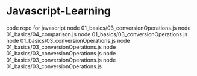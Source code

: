 # Javascript-Learning
code repo for javascript
node 01_basics/03_conversionOperations.js
node 01_basics/04_comparison.js
node 01_basics/03_conversionOperations.js
node 01_basics/03_conversionOperations.js
node 01_basics/03_conversionOperations.js
node 01_basics/03_conversionOperations.js
node 01_basics/03_conversionOperations.js
node 01_basics/03_conversionOperations.js